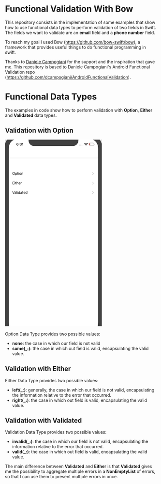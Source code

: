 # Functional Validation With Bow

This repository consists in the implementation of some examples that show how to use functional data types to perform validation of two fields in Swift.
The fields we want to validate are an **email** field and a **phone number** field.

To reach my goal I used Bow (https://github.com/bow-swift/bow), a framework that provides useful things to do functional programming in swift.

Thanks to [Daniele Campogiani](https://github.com/dcampogiani) for the support and the inspiration that gave me. This repository is based to Daniele Campogiani's Android Functional Validation repo (https://github.com/dcampogiani/AndroidFunctionalValidation).

# Functional Data Types

The examples in code show how to perform validation with **Option**, **Either** and **Validated** data types.

## Validation with Option

![](Option.gif)

Option Data Type provides two possible values:

* **none**: the case in which our field is not valid
* **some(_:)**: the case in which out field is valid, encapsulating the valid value.

## Validation with Either

Either Data Type provides two possible values:

* **left(_:)**: generally, the case in which our field is not valid, encapsulating the information relative to the error that occurred. 
* **right(_:)**: the case in which out field is valid, encapsulating the valid value.

## Validation with Validated

Validation Data Type provides two possible values:

* **invalid(_:)**: the case in which our field is not valid, encapsulating the information relative to the error that occurred. 
* **valid(_:)**: the case in which out field is valid, encapsulating the valid value.

The main difference between **Validated** and **Either** is that **Validated** gives me the possibility to aggregate multiple errors in a **NonEmptyList** of errors, so that I can use them to present multiple errors in once.
